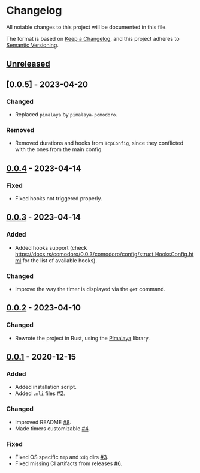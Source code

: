 # Changelog

All notable changes to this project will be documented in this file.

The format is based on [Keep a Changelog](https://keepachangelog.com/en/1.0.0/),
and this project adheres to [Semantic Versioning](https://semver.org/spec/v2.0.0.html).

## [Unreleased]

## [0.0.5] - 2023-04-20

### Changed

- Replaced `pimalaya` by `pimalaya-pomodoro`.

### Removed

- Removed durations and hooks from `TcpConfig`, since they conflicted
  with the ones from the main config.

## [0.0.4] - 2023-04-14

### Fixed

- Fixed hooks not triggered properly.

## [0.0.3] - 2023-04-14

### Added

- Added hooks support (check
  https://docs.rs/comodoro/0.0.3/comodoro/config/struct.HooksConfig.html
  for the list of available hooks).

### Changed

- Improve the way the timer is displayed via the `get` command.

## [0.0.2] - 2023-04-10

### Changed

- Rewrote the project in Rust, using the
  [Pimalaya](https://git.sr.ht/~soywod/pimalaya) library.

## [0.0.1] - 2020-12-15

### Added

- Added installation script.
- Added `.mli` files [#2].

### Changed

- Improved README [#8].
- Made timers customizable [#4].

### Fixed

- Fixed OS specific `tmp` and `xdg` dirs [#3].
- Fixed missing CI artifacts from releases [#6].

[Unreleased]: https://github.com/soywod/comodoro/compare/v0.0.4...master
[0.0.4]: https://github.com/soywod/comodoro/compare/v0.0.3...v0.0.4
[0.0.3]: https://github.com/soywod/comodoro/compare/v0.0.2...v0.0.3
[0.0.2]: https://github.com/soywod/comodoro/compare/v0.0.1...v0.0.2
[0.0.1]: https://github.com/soywod/comodoro/releases/tag/v0.0.1

[#2]: https://github.com/soywod/comodoro/issues/2
[#3]: https://github.com/soywod/comodoro/issues/3
[#4]: https://github.com/soywod/comodoro/issues/4
[#6]: https://github.com/soywod/comodoro/issues/6
[#8]: https://github.com/soywod/comodoro/issues/8
